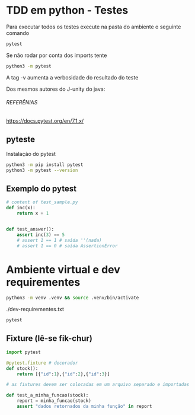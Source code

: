 # TDD em python - Testes

Para executar todos os testes execute na pasta do ambiente o seguinte comando

```sh
pytest
```

Se não rodar por conta dos imports tente

```sh
python3 -m pytest
```

A tag -v aumenta a verbosidade do resultado do teste

Dos mesmos autores do J-unity do java:

###### REFERÊNIAS
https://docs.pytest.org/en/7.1.x/

## pyteste

Instalação do pytest


```sh
python3 -m pip install pytest
python3 -m pytest --version
```

## Exemplo do pytest

```py
# content of test_sample.py
def inc(x):
    return x + 1


def test_answer():
    assert inc(3) == 5
    # assert 1 == 1 # saída ''(nada)
    # assert 1 == 0 # saída AssertionError
```

# Ambiente virtual e dev requirementes

```sh
python3 -m venv .venv && source .venv/bin/activate

```

./dev-requirementes.txt
```txt
pytest
```

## Fixture (lê-se fik-chur)

```py
import pytest

@pytest.fixture # decorador
def stock():
    return [{"id":1},{"id":2},{"id":3}]

# as fixtures devem ser colocadas em um arquivo separado e importadas

def test_a_minha_funcao(stock):
    report = minha_funcao(stock)
    assert "dados retornados da minha função" in report
```